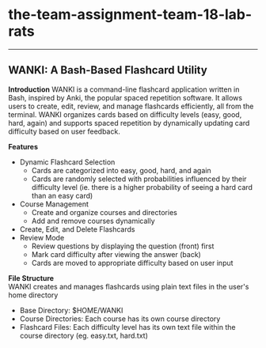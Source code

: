 # the-team-assignment-team-18-lab-rats
-------------------------------------
WANKI: A Bash-Based Flashcard Utility
-------------------------------------

**Introduction**
WANKI is a command-line flashcard application written in Bash, inspired by Anki, the popular spaced repetition software. It allows users to create, edit, review, and manage flashcards efficiently, all from the terminal. WANKI organizes cards based on difficulty levels (easy, good, hard, again) and supports spaced repetition by dynamically updating card difficulty based on user feedback.

**Features**
- Dynamic Flashcard Selection
  - Cards are categorized into easy, good, hard, and again
  - Cards are randomly selected with probabilities influenced by their difficulty level (ie. there is a higher probability of seeing a hard card than an easy card)
- Course Management
  - Create and organize courses and directories
  - Add and remove courses dynamically
- Create, Edit, and Delete Flashcards
- Review Mode
  - Review questions by displaying the question (front) first
  - Mark card difficulty after viewing the answer (back)
  - Cards are moved to appropriate difficulty based on user input

**File Structure**  
WANKI creates and manages flashcards using plain text files in the user's home directory
- Base Directory: $HOME/WANKI
- Course Directories: Each course has its own course directory
- Flashcard Files: Each difficulty level has its own text file within the course directory (eg. easy.txt, hard.txt)
